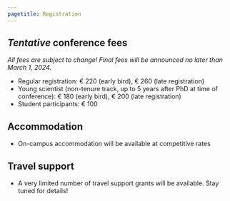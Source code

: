 ```yaml
---
pagetitle: Registration
---
```


## _Tentative_ conference fees

_All fees are subject to change! Final fees will be announced no later than March 1, 2024._

* Regular registration: € 220 (early bird), € 260 (late registration)
* Young scientist (non-tenure track, up to 5 years after PhD at time of conference): € 180 (early bird), € 200 (late registration)
* Student participants:  € 100

## Accommodation

* On-campus accommodation will be available at competitive rates

## Travel support

* A very limited number of travel support grants will be available.  Stay tuned for details!


